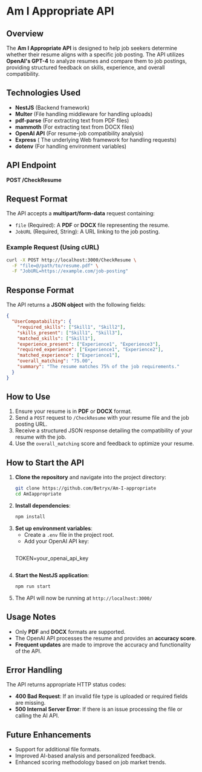 # Am I Appropriate API

## Overview

The **Am I Appropriate API** is designed to help job seekers determine whether their resume aligns with a specific job posting. The API utilizes **OpenAI's GPT-4** to analyze resumes and compare them to job postings, providing structured feedback on skills, experience, and overall compatibility.

## Technologies Used

- **NestJS** (Backend framework)
- **Multer** (File handling middleware for handling uploads)
- **pdf-parse** (For extracting text from PDF files)
- **mammoth** (For extracting text from DOCX files)
- **OpenAI API** (For resume-job compatibility analysis)
- **Express** ( The underlying Web framework for handling requests)
- **dotenv** (For handling environment variables)

## API Endpoint

**POST /CheckResume**

## Request Format

The API accepts a **multipart/form-data** request containing:

- `file` (Required): A **PDF** or **DOCX** file representing the resume.
- `JobURL` (Required, String): A URL linking to the job posting.

### Example Request (Using cURL)

```sh
curl -X POST http://localhost:3000/CheckResume \
  -F "file=@/path/to/resume.pdf" \
  -F "JobURL=https://example.com/job-posting"
```

## Response Format

The API returns a **JSON object** with the following fields:

```json
{
  "UserCompatability": {
    "required_skills": ["Skill1", "Skill2"],
    "skills_present": ["Skill1", "Skill3"],
    "matched_skills": ["Skill1"],
    "experience_present": ["Experience1", "Experience3"],
    "required_experience": ["Experience1", "Experience2"],
    "matched_experience": ["Experience1"],
    "overall_matching": "75.00",
    "summary": "The resume matches 75% of the job requirements."
  }
}
```

## How to Use

1. Ensure your resume is in **PDF** or **DOCX** format.
2. Send a `POST` request to `/CheckResume` with your resume file and the job posting URL.
3. Receive a structured JSON response detailing the compatibility of your resume with the job.
4. Use the `overall_matching` score and feedback to optimize your resume.

## How to Start the API

1. **Clone the repository** and navigate into the project directory:
   ```sh
   git clone https://github.com/Betryx/Am-I-appropriate
   cd AmIappropriate
   ```
2. **Install dependencies**:
   ```sh
   npm install
   ```
3. **Set up environment variables**:
   - Create a `.env` file in the project root.
   - Add your OpenAI API key:
     ```sh
    TOKEN=your_openai_api_key
     ```
4. **Start the NestJS application**:
   ```sh
   npm run start
   ```
5. The API will now be running at `http://localhost:3000/`

## Usage Notes

- Only **PDF** and **DOCX** formats are supported.
- The OpenAI API processes the resume and provides an **accuracy score**.
- **Frequent updates** are made to improve the accuracy and functionality of the API.

## Error Handling

The API returns appropriate HTTP status codes:

- **400 Bad Request**: If an invalid file type is uploaded or required fields are missing.
- **500 Internal Server Error**: If there is an issue processing the file or calling the AI API.

## Future Enhancements

- Support for additional file formats.
- Improved AI-based analysis and personalized feedback.
- Enhanced scoring methodology based on job market trends.



